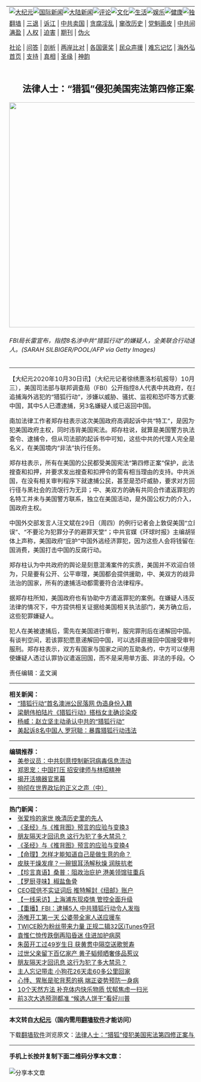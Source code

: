 <a name="1" id="1" target="_blank"></a><span id="1"></span>  <table align=center border="0"><tr><td colspan="2" valign=TOP><a href="/gb/nsc413.md#1"><img src="https://raw.githubusercontent.com/wgmnan306/www/master/t/djy/1.jpg" title="大纪元"></a><a href="/gb/n24hr.md#1"><img src="https://raw.githubusercontent.com/wgmnan306/www/master/t/djy/3.jpg" title="国际新闻"></a><a href="/gb/nsc413.md#1"><img src="https://raw.githubusercontent.com/wgmnan306/www/master/t/djy/4.jpg" title="大陆新闻"></a><a href="/gb/news392.md#1"><img src="https://raw.githubusercontent.com/wgmnan306/www/master/t/djy/5.jpg" title="评论"></a><a href="/gb/news2007.md#1"><img src="https://raw.githubusercontent.com/wgmnan306/www/master/t/djy/6.jpg" title="文化"></a><a href="/gb/news2008.md#1"><img src="https://raw.githubusercontent.com/wgmnan306/www/master/t/djy/7.jpg" title="生活"></a><a href="/gb/ncyule.md#1"><img src="https://raw.githubusercontent.com/wgmnan306/www/master/t/djy/8.jpg" title="娱乐"></a><a href="/gb/nsc1002.md#1"><img src="https://raw.githubusercontent.com/wgmnan306/www/master/t/djy/9.jpg" title="健康"><a href="/gb/nf6092.md#1"><img src="https://raw.githubusercontent.com/wgmnan306/www/master/t/djy/10a.jpg" title="独家"></a><a href="/gb/nf4514.md#1"><img src="https://raw.githubusercontent.com/wgmnan306/www/master/t/djy/12a.jpg" title="头条"></a></td></tr>  <tr><td colspan="2" valign=TOP><a target="_blank" href="https://github.com/bannedbook/fanqiang/wiki">翻墙</a> | <a target="_blank" href="/gb/nf5657.md#1">三退</a> | <a target="_blank" href="/gb/nf6124.md#1">诉江</a> | <a target="_blank" href="/gb/nf1176117.md#1">中共卖国</a> | <a target="_blank" href="/gb/nf5773.md#1">贪腐淫乱</a> | <a target="_blank" href="/gb/nf1176115.md#1">窜改历史</a> | <a target="_blank" href="/gb/nf1176107.md#1">党魁画皮</a> | <a target="_blank" href="/gb/nf1320400.md#1">中共间谍</a> | <a target="_blank" href="/gb/nf1176114.md#1">破坏传统</a> | <a target="_blank" href="https://github.com/fqnews/ntdtv/blob/master/gb/prog447_1.md#1">恶贯满盈</a> | <a target="_blank" href="/gb/ncid278.md#1">人权</a> | <a target="_blank" href="/gb/nf1176111.md#1">迫害</a> | <a target="_blank" href="https://gitlab.com/szzdlab/mh-qikan/blob/master/README.md#1">期刊</a> | <a target="_blank" href="/gb/nf5562.md#1">伪火</a></p>
<p><a target="_blank" href="/gb/9p.md#1">社论</a> | <a target="_blank" href="/gb/nf4378.md#1">问答</a> | <a target="_blank" href="/gb/nf5792.md#1">剖析</a> | <a target="_blank" href="/gb/nf5735.md#1">两岸比对</a> | <a target="_blank" href="/gb/nf6119.md#1">各国褒奖</a> | <a target="_blank" href="/gb/nf6120.md#1">民众声援</a> | <a target="_blank" href="/gb/nf1188594.md#1">难忘记忆</a> | <a target="_blank" href="/gb/nf3180.md#1">海外弘传</a> | <a target="_blank" href="/gb/nf5410.md#1">万人上访</a> | <a target="_blank" href="https://github.com/bannedbook/fanqiang/wiki">平台首页</a> | <a target="_blank" href="/gb/nf4386.md#1">支持</a> | <a target="_blank" href="/gb/nf4389.md#1">真相</a> | <a target="_blank" href="/gb/nf5790.md#1">圣缘</a> | <a target="_blank" href="/gb/nf4786.md#1">神韵</a></td></tr>  <tr><td valign=TOP width="626"><h2 align=center>法律人士：“猎狐”侵犯美国宪法第四修正案与主权</h2>  <img width="600" src="https://i.epochtimes.com/assets/uploads/2020/10/GettyImages-12293270401-1-600x400.jpg" />  <h6>FBI局长雷宣布，指控8名涉中共“猎狐行动”的嫌疑人，全美联合行动逮捕了其中5人。(SARAH SILBIGER/POOL/AFP via Getty Images)  </h6>  <hr>  	<p>【大纪元2020年10月30日讯】（大纪元记者徐绣惠<ahref="/gb/tag/%E6%B4%9B%E6%9D%89%E7%9F%B6.md#1">洛杉矶</a>报导）10月28日（周三），美国司法部与联邦调查局（FBI）公开指控8人代表中共政府，在美国境内参与追捕海外逃犯的“<ahref="/gb/tag/%E7%8C%8E%E7%8B%90%E8%A1%8C%E5%8A%A8.md#1">猎狐行动</a>”，涉嫌以威胁、骚扰、监视和恐吓等方式要求被害人返回中国，其中5人已遭逮捕，另3名嫌疑人或已返回中国。</p>
  <p>南加法律工作者<ahref="/gb/tag/%E9%83%91%E5%AD%98%E6%9F%B1.md#1">郑存柱</a>表示这次美国政府高调起诉<ahref="/gb/tag/%E4%B8%AD%E5%85%B1%E2%80%9C%E7%89%B9%E5%B7%A5%E2%80%9D.md#1">中共“特工”</a>，是因为他们已严重侵犯美国政府主权，同时违背美国宪法。郑存柱说，就算是美国警方执法，也需要有搜查令、逮捕令，但从司法部的起诉书中可知，这些中共的代理人完全是以打击罪犯的名义，在美国境内“非法”执行任务。</p>
  <p><ahref="/gb/tag/%E9%83%91%E5%AD%98%E6%9F%B1.md#1">郑存柱</a>表示，所有在美国的公民都受美国宪法“第四修正案”保护，此法旨在禁止无理搜查和扣押，并要求发出搜查和扣押令的需有相当理由的支持。中共派了一些人到美国，在没有相关审判程序下就逮捕公民，甚至是恐吓威胁，要求对方回国或自杀，其行径与黑社会的流氓行为无异；中、美双方的确有共同合作遣返罪犯的前例，但这八名特工并未与美国警方联系，独立在美国活动，是外国公权力的介入，明显侵犯了美国政府主权。</p>
  <p>中国外交部发言人汪文斌在29日（周四）的例行记者会上敦促美国“立即纠正错误”、“不要沦为犯罪分子的避罪天堂”；中共官媒《环球时报》主编胡锡进也在社交媒体上声称，美国政府“庇护”中国外逃经济罪犯，因为这些人会将钱留在美国，或在美国消费，美国打击中国的反腐行动。</p>
  <p>郑存柱认为中共政府的舆论是刻意混淆案件的实质，美国并不欢迎白领犯罪、洗钱行为，只是要有公开、公平审理，美国都会提供援助，中、美双方的歧异是在于美国是法治的国家，所有的逮捕活动都需要符合法律程序。</p>
  <p>据郑存柱所知，美国政府也有协助中方遣返罪犯的案例。在嫌疑人违反了美国与中国法律的情况下，中方提供相关证据给美国相关执法部门，美方确立后，就会协助抓捕这些犯罪嫌疑人。</p>
  <p>犯人在美被逮捕后，需先在美国进行审判，服完罪刑后在递解回中国。但这些案件都有谈判空间，若该罪犯愿意递解回中国，可以选择直接回中国接受审判，不用在美国服刑。郑存柱表示，双方有国家与国家之间的互助条约，中方可以使用合法的手段，使嫌疑人透过认罪协议遣返回国，而不是采用单方面、非法的手段。◇</p>
  <p>责任编辑：孟文澜</p>
  	  <hr>      <strong>相关新闻：</strong>  <li><a href="/gb/16/6/17/n8008822.md#1">“猎狐行动”首名澳洲公民落网 伪造身份入籍</a></li>  <li><a href="/gb/20/3/17/n11947742.md#1">梁朝伟拍陆片《猎狐行动》搭档女主确诊染疫</a></li>  <li><a href="/gb/20/7/10/n12245359.md#1">杨威：赵立坚主动承认中共的“猎狐行动”</a></li>  <li><a href="/gb/20/10/29/n12510894.md#1">美起诉8名中国人 罗冠聪：暴露猎狐行动违法</a></li>  <hr>      <strong>编辑推荐：</strong>  <li><a href="/gb/20/2/22/n11887949.md#1">美参议员：中共刻意控制新冠病毒信息流动</a></li>  <li><a href="/gb/18/5/1/n10353384.md#1" target="_blank">郑恩宠：中国打压 招安律师与林昭精神</a></li><li><a href="/gb/10/4/19/n2881569.md?dfh#1" target="_blank">揭开活摘器官黑幕</a></li><li><a href="/gb/19/7/5/n11367520.md#1" target="_blank">响彻在世界政坛的正义之声（中）</a></li>  <hr>    <strong>热门新闻：</strong>  <li><a href="/gb/20/10/22/n12494562.md#1">张爱玲的家世 晚清历史里的先人</a></li>  <li><a href="/gb/20/9/30/n12442831.md#1">《圣经》与《推背图》预言的应验与变换3</a></li>  <li><a href="/gb/20/9/19/n12415906.md#1">朋友隔天才回讯息 这行为犯了多大禁忌？</a></li>  <li><a href="/gb/20/9/30/n12442832.md#1">《圣经》与《推背图》预言的应验与变换4</a></li>  <li><a href="/gb/20/8/10/n12318958.md#1">【命理】怎样才能知道自己是做生意的命？</a></li>  <li><a href="/gb/20/10/29/n12511487.md#1">皮肤干燥发痒？一碗银耳汤解秋燥 润肤抗老</a></li>  <li><a href="/gb/20/10/29/n12510995.md#1">【珍言真语】桑普：阻政治庇护 港美领馆驻重兵</a></li>  <li><a href="/gb/20/10/28/n12508757.md#1">【罗厨寻味】椒盐鱼骨</a></li>  <li><a href="/gb/20/10/28/n12509051.md#1">CEO提供不实证词后 推特解封《纽邮》账户</a></li>  <li><a href="/gb/20/10/28/n12508576.md#1">【一线采访】上海浦东现疫情 管控全面升级</a></li>  <li><a href="/gb/20/10/28/n12507118.md#1">【重播】FBI：逮捕5人 中共猎狐行动令人发指</a></li>  <li><a href="/gb/20/10/27/n12506230.md#1">汤唯开工第一天 公婆带全家人送应援车</a></li>  <li><a href="/gb/20/10/27/n12504715.md#1">TWICE盼为粉丝带来力量 正规二辑32区iTunes夺冠</a></li>  <li><a href="/gb/20/10/27/n12504942.md#1">袁惟仁惊传跌倒再陷昏迷 住进加护病房</a></li>  <li><a href="/gb/20/10/27/n12506472.md#1">朱茵开工过49岁生日 获黄贯中隔空送歌贺寿</a></li>  <li><a href="/gb/20/10/28/n12509127.md#1">过世父亲留下百亿家产 黄子韬频晒奢侈品惹议</a></li>  <li><a href="/gb/20/9/19/n12415906.md#1">朋友隔天才回讯息 这行为犯了多大禁忌？</a></li>  <li><a href="/gb/20/10/29/n12509968.md#1">主人忘记带走 小狗花26天走60多公里回家</a></li>  <li><a href="/gb/20/10/23/n12496965.md#1">心悸、胃胀是驼背惹的祸 端正姿势预防一身病</a></li>  <li><a href="/gb/20/10/27/n12506567.md#1">10个天然方法 补充体内快乐物质 忧郁焦虑一扫光</a></li>  <li><a href="/gb/20/10/28/n12507771.md#1">前3次大选预测都准 “候选人饼干”看好川普</a></li>  <hr>    <strong>本文转自<a href="https://www.epochtimes.com">大纪元</a>（国内需用<a href="https://github.com/bannedbook/fanqiang/wiki">翻墙软件</a>才能访问）</strong><p>下载<a href="https://github.com/bannedbook/fanqiang/wiki">翻墙软件</a>浏览原文：<a href="https://www.epochtimes.com/gb/20/10/30/n12512346.htm">法律人士：“猎狐”侵犯美国宪法第四修正案与主权</a></p>
<hr>    <strong>手机上长按并复制下面二维码分享本文章：</strong><br><br><img src="https://chart.apis.google.com/chart?cht=qr&chs=240x240&choe=UTF-8&chld=M|2&chl=/gb/20/10/30/n12512346.md%231" title="分享本文章"></td><td valign=TOP><a href="/gb/16/1/21/n4622075.md?dfh#1" target="_blank"><img src="https://raw.githubusercontent.com/wgmnan306/djy/master/gb/300/wei-f1.jpg" title="中共的伪火骗局"  alt="中共的伪火骗局"></a><br><a href="https://github.com/wgmnan306/www/blob/master/README.md?dfh#9" target="_blank"><img src="https://raw.githubusercontent.com/wgmnan306/djy/master/gb/300/yong-h.jpg" title="永恒的见证"  alt="永恒的见证"></a><br><a href="/gb/13/9/29/n3974789.md?dfh#1" target="_blank"><img src="https://raw.githubusercontent.com/wgmnan306/djy/master/gb/300/shang-lnz.jpg" title="善良女子被中共投男牢"  alt="善良女子被中共投男牢"></a><br><a href="/gb/16/3/16/n4663449.md?dfh#1" target="_blank"><img src="https://raw.githubusercontent.com/wgmnan306/djy/master/gb/300/huo-z3.jpg" title="警卫目击活摘器官"  alt="警卫目击活摘器官"></a><br><a href="/gb/16/8/7/n8177641.md?dfh#1" target="_blank"><img src="https://raw.githubusercontent.com/wgmnan306/djy/master/gb/300/huo-z4.jpg" title="证人描述活摘恐怖"  alt="证人描述活摘恐怖"></a><br><a href="/gb/10/4/19/n2881569.md?dfh#1" target="_blank"><img src="https://raw.githubusercontent.com/wgmnan306/djy/master/gb/300/huo-z1.jpg" title="揭开活摘器官黑幕"  alt="揭开活摘器官黑幕"></a><br><a href="/gb/10/11/7/n3077476.md?dfh#1" target="_blank"><img src="https://raw.githubusercontent.com/wgmnan306/djy/master/gb/300/ma-ks.jpg" title="马克思的成魔之路"  alt="马克思的成魔之路"></a><br><a href="/gb/14/6/9/n4173977.md?dfh#1" target="_blank"><img src="https://raw.githubusercontent.com/wgmnan306/djy/master/gb/300/chang-zs.jpg" title="藏字石 蕴天机"  alt="藏字石 蕴天机"></a><br><a href="/gb/18/5/10/n10381511.md?dfh#1" target="_blank"><img src="https://raw.githubusercontent.com/wgmnan306/djy/master/gb/300/st1.jpg" title="关注3亿人三退"  alt="关注3亿人三退"></a><br><a href="/gb/18/3/21/n10237682.md?dfh#1" target="_blank"><img src="https://raw.githubusercontent.com/wgmnan306/djy/master/gb/300/jie-t.jpg" title="解体中共复兴中华"  alt="解体中共复兴中华"></a><br><a href="/gb/9/2/9/n2422991.md?dfh#1" target="_blank"><img src="https://raw.githubusercontent.com/wgmnan306/djy/master/gb/300/gao-zs.jpg" title="中共迫害良心律师"  alt="中共迫害良心律师"></a><br><a href="/gb/18/12/9/n10900044.md?dfh#1" target="_blank"><img src="https://raw.githubusercontent.com/wgmnan306/djy/master/gb/300/sj1.jpg" title="303万人举报江泽民"  alt="303万人举报江泽民"></a><br><a href="/gb/18/8/28/n10672014.md?dfh#1" target="_blank"><img src="https://raw.githubusercontent.com/wgmnan306/djy/master/gb/300/sj2.jpg" title="这些官员为何起诉江泽民"  alt="这些官员为何起诉江泽民"></a><br><a href="/gb/8/12/18/n2367165.md?dfh#1" target="_blank"><img src="https://raw.githubusercontent.com/wgmnan306/djy/master/gb/300/liangan.jpg" title="海峡两岸的强烈对比"  alt="海峡两岸的强烈对比"></a><br><a href="/gb/15/12/10/n4593139.md?dfh#1" target="_blank"><img src="https://raw.githubusercontent.com/wgmnan306/djy/master/gb/300/jia-ndzl.jpg" title="加拿大总理的贺信"  alt="加拿大总理的贺信"></a><br><a href="/gb/11/6/17/n3289382.md?dfh#1" target="_blank"><img src="https://raw.githubusercontent.com/wgmnan306/djy/master/gb/300/xiao-wd.jpg" title="探寻真相兼听则明"  alt="探寻真相兼听则明"></a><br><a href="/gb/18/10/27/n10812623.md?dfh#1" target="_blank"><img src="https://raw.githubusercontent.com/wgmnan306/djy/master/gb/300/yindu.jpg" title="印度媒体报道东方"  alt="印度媒体报道东方"></a><br><a href="/gb/18/6/9/n10469652.md?dfh#1" target="_blank"><img src="https://raw.githubusercontent.com/wgmnan306/djy/master/gb/300/xie-j.jpg" title="不一样的海外校园"  alt="不一样的海外校园"></a><br><a href="/gb/7/4/5/n1669415.md?dfh#1" target="_blank"><img src="https://raw.githubusercontent.com/wgmnan306/djy/master/gb/300/li-up.jpg" title="从大师到徒弟的传奇"  alt="从大师到徒弟的传奇"></a><br><a href="/gb/17/5/26/n9191512.md?dfh#1" target="_blank"><img src="https://raw.githubusercontent.com/wgmnan306/djy/master/gb/300/zfl2.jpg" title="亿万人与东方一本奇书"  alt="亿万人与东方一本奇书"></a><br><a href="/gb/13/11/27/n4020290.md?dfh#1" target="_blank"><img src="https://raw.githubusercontent.com/wgmnan306/djy/master/gb/300/zhen-h.jpg" title="大陆见不到的震撼场面"  alt="大陆见不到的震撼场面"></a><br><a href="/gb/15/7/17/n4482910.md?dfh#1" target="_blank"><img src="https://raw.githubusercontent.com/wgmnan306/djy/master/gb/300/dalu-sk.jpg" title="人心向善 大陆当初盛况"  alt="人心向善 大陆当初盛况"></a><br><a href="/gb/19/1/5/n10955468.md?dfh#1" target="_blank"><img src="https://raw.githubusercontent.com/wgmnan306/djy/master/gb/300/zfl1.jpg" title="追寻真理 这书讲什么"  alt="追寻真理 这书讲什么"></a><br><a href="https://github.com/bannedbook/fanqiang/wiki" target="_blank"><img src="https://raw.githubusercontent.com/wgmnan306/djy/master/gb/300/fq1.jpg" title="下载免费翻墙软件"  alt="下载免费翻墙软件"></a><br></td></tr></table>